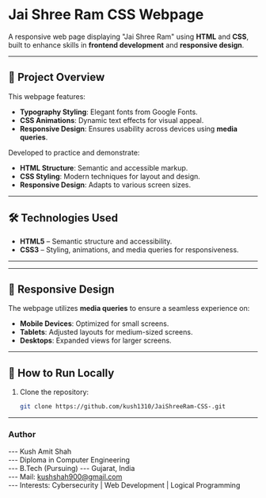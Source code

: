 # Jai Shree Ram CSS Webpage

A responsive web page displaying "Jai Shree Ram" using **HTML** and **CSS**, built to enhance skills in **frontend development** and **responsive design**.

---

## 🧠 Project Overview

This webpage features:

- **Typography Styling**: Elegant fonts from Google Fonts.
- **CSS Animations**: Dynamic text effects for visual appeal.
- **Responsive Design**: Ensures usability across devices using **media queries**.

Developed to practice and demonstrate:

- **HTML Structure**: Semantic and accessible markup.
- **CSS Styling**: Modern techniques for layout and design.
- **Responsive Design**: Adapts to various screen sizes.

---

## 🛠️ Technologies Used

- **HTML5** – Semantic structure and accessibility.
- **CSS3** – Styling, animations, and media queries for responsiveness.

---


---

## 📱 Responsive Design

The webpage utilizes **media queries** to ensure a seamless experience on:

- **Mobile Devices**: Optimized for small screens.
- **Tablets**: Adjusted layouts for medium-sized screens.
- **Desktops**: Expanded views for larger screens.

---

## 🚀 How to Run Locally

1. Clone the repository:

   ```bash
   git clone https://github.com/kush1310/JaiShreeRam-CSS-.git
   
---

### Author  
--- Kush Amit Shah  
--- Diploma in Computer Engineering  
--- B.Tech (Pursuing)
--- Gujarat, India  
--- Mail: kushshah900@gmail.com  
--- Interests: Cybersecurity | Web Development | Logical Programming  
